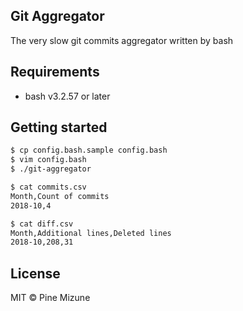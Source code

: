 ## Git Aggregator

The very slow git commits aggregator written by bash


## Requirements

- bash v3.2.57 or later

## Getting started

```sh
$ cp config.bash.sample config.bash
$ vim config.bash
$ ./git-aggregator

$ cat commits.csv
Month,Count of commits
2018-10,4

$ cat diff.csv
Month,Additional lines,Deleted lines
2018-10,208,31
```

## License

MIT &copy; Pine Mizune


